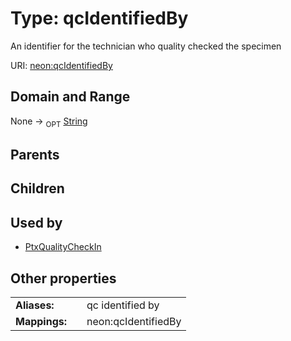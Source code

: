 
# Type: qcIdentifiedBy


An identifier for the technician who quality checked the specimen

URI: [neon:qcIdentifiedBy](https://data.neonscience.org/qcIdentifiedBy)


## Domain and Range

None ->  <sub>OPT</sub> [String](types/String.md)

## Parents


## Children


## Used by

 * [PtxQualityCheckIn](PtxQualityCheckIn.md)

## Other properties

|  |  |  |
| --- | --- | --- |
| **Aliases:** | | qc identified by |
| **Mappings:** | | neon:qcIdentifiedBy |

